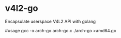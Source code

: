 # v4l2-go
Encapsulate userspace V4L2 API with golang

#usage
gcc -o arch-go arch-go.c 
./arch-go >amd64.go 


